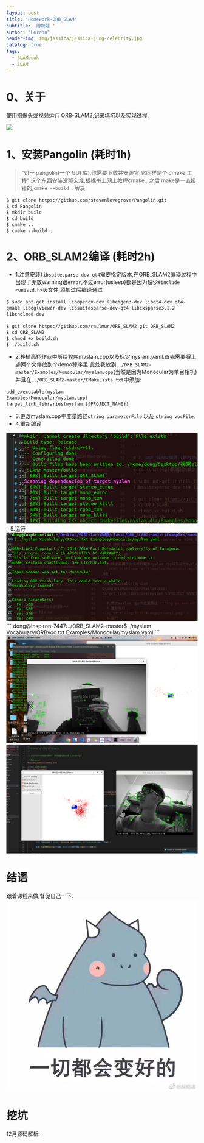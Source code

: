 ```yaml
---
layout: post
title: "Homework-ORB_SLAM"
subtitle: '附加题 '
author: "Lordon"
header-img: img/jassica/jessica-jung-celebrity.jpg
catalog: true
tags:
  - SLAMbook
  - SLAM
---
```

# 0、关于
使用摄像头或视频运行 ORB-SLAM2,记录填坑以及实现过程.

<img src="/img/191124image/orb.gif" >


# 1、安装Pangolin (耗时1h)
> "对于 pangolin(一个 GUI 库),你需要下载并安装它,它同样是个 cmake 工程"
这个东西安装没那么难,根据书上网上教程cmake.. 之后 make是一直报错的,`cmake --build .`解决

```
$ git clone https://github.com/stevenlovegrove/Pangolin.git
$ cd Pangolin
$ mkdir build
$ cd build
$ cmake ..
$ cmake --build .
```

# 2、ORB_SLAM2编译 (耗时2h)
- 1.注意安装`libsuitesparse-dev-qt4`需要指定版本,在ORB_SLAM2编译过程中出现了无数warning跟`error`,不过error(usleep)都是因为缺少`#include <unistd.h>`头文件,添加过后编译通过

```
$ sudo apt-get install libopencv-dev libeigen3-dev libqt4-dev qt4-qmake libqglviewer-dev libsuitesparse-dev-qt4 libcxsparse3.1.2 libcholmod-dev

$ git clone https://github.com/raulmur/ORB_SLAM2.git ORB_SLAM2
$ cd ORB_SLAM2
$ chmod +x build.sh
$ ./build.sh
```

- 2.移植高翔作业中所给程序myslam.cpp以及标定myslam.yaml,首先需要将上述两个文件放到个demo程序里.此处我放到`../ORB_SLAM2-master/Examples/Monocular/myslam.cpp`(当然是因为Monocular为单目相机)并且在`../ORB_SLAM2-master/CMakeLists.txt`中添加:

```
add_executable(myslam
Examples/Monocular/myslam.cpp)
target_link_libraries(myslam ${PROJECT_NAME})
```

- 3.更改myslam.cpp中变量路径`string parameterFile` 以及 `string vocFile`.
- 4.重新编译
<img src="/img/191124image/bianyi.png" >
- 5.运行
<img src="/img/191124image/run.png" >
```
dong@Inspiron-7447:../ORB_SLAM2-master$ ./myslam Vocabulary/ORBvoc.txt Examples/Monocular/myslam.yaml
```
<img src="/img/191124image/succeed.png" >
<img src="/img/191124image/leshi.png" >


# 结语
跟着课程来做,督促自己一下.
<img src="/img/191124image/bebetter.jpg" >

# 挖坑
12月源码解析: